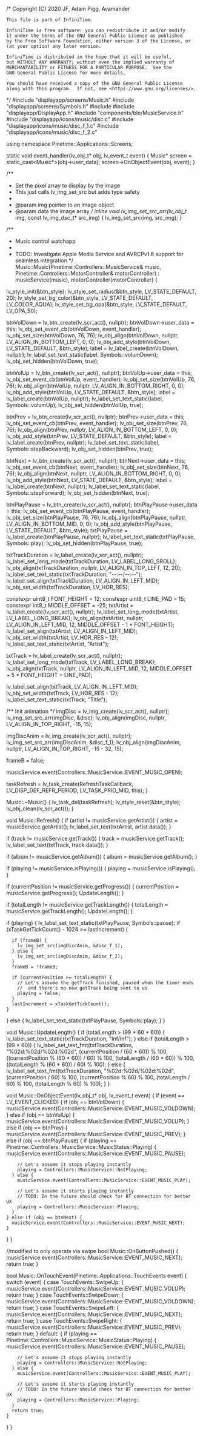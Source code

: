 
/*  Copyright (C) 2020 JF, Adam Pigg, Avamander

    This file is part of InfiniTime.

    InfiniTime is free software: you can redistribute it and/or modify
    it under the terms of the GNU General Public License as published
    by the Free Software Foundation, either version 3 of the License, or
    (at your option) any later version.

    InfiniTime is distributed in the hope that it will be useful,
    but WITHOUT ANY WARRANTY; without even the implied warranty of
    MERCHANTABILITY or FITNESS FOR A PARTICULAR PURPOSE.  See the
    GNU General Public License for more details.

    You should have received a copy of the GNU General Public License
    along with this program.  If not, see <https://www.gnu.org/licenses/>.
*/
#include "displayapp/screens/Music.h"
#include "displayapp/screens/Symbols.h"
#include <cstdint>
#include "displayapp/DisplayApp.h"
#include "components/ble/MusicService.h"
#include "displayapp/icons/music/disc.c"
#include "displayapp/icons/music/disc_f_1.c"
#include "displayapp/icons/music/disc_f_2.c"

using namespace Pinetime::Applications::Screens;

static void event_handler(lv_obj_t* obj, lv_event_t event) {
  Music* screen = static_cast<Music*>(obj->user_data);
  screen->OnObjectEvent(obj, event);
}

/**
 * Set the pixel array to display by the image
 * This just calls lv_img_set_src but adds type safety
 *
 * @param img pointer to an image object
 * @param data the image array
 */
inline void lv_img_set_src_arr(lv_obj_t* img, const lv_img_dsc_t* src_img) {
  lv_img_set_src(img, src_img);
}

/**
 * Music control watchapp
 *
 * TODO: Investigate Apple Media Service and AVRCPv1.6 support for seamless integration
 */
Music::Music(Pinetime::Controllers::MusicService& music, Pinetime::Controllers::MotorController& motorController)
    : musicService(music), motorController(motorController) {
 


  lv_style_init(&btn_style);
  lv_style_set_radius(&btn_style, LV_STATE_DEFAULT, 20);
  lv_style_set_bg_color(&btn_style, LV_STATE_DEFAULT, LV_COLOR_AQUA);
  lv_style_set_bg_opa(&btn_style, LV_STATE_DEFAULT, LV_OPA_50);

  btnVolDown = lv_btn_create(lv_scr_act(), nullptr);
  btnVolDown->user_data = this;
  lv_obj_set_event_cb(btnVolDown, event_handler);
  lv_obj_set_size(btnVolDown, 76, 76);
  lv_obj_align(btnVolDown, nullptr, LV_ALIGN_IN_BOTTOM_LEFT, 0, 0);
  lv_obj_add_style(btnVolDown, LV_STATE_DEFAULT, &btn_style);
  label = lv_label_create(btnVolDown, nullptr);
  lv_label_set_text_static(label, Symbols::volumDown);
  lv_obj_set_hidden(btnVolDown, true);

  btnVolUp = lv_btn_create(lv_scr_act(), nullptr);
  btnVolUp->user_data = this;
  lv_obj_set_event_cb(btnVolUp, event_handler);
  lv_obj_set_size(btnVolUp, 76, 76);
  lv_obj_align(btnVolUp, nullptr, LV_ALIGN_IN_BOTTOM_RIGHT, 0, 0);
  lv_obj_add_style(btnVolUp, LV_STATE_DEFAULT, &btn_style);
  label = lv_label_create(btnVolUp, nullptr);
  lv_label_set_text_static(label, Symbols::volumUp);
  lv_obj_set_hidden(btnVolUp, true);

  btnPrev = lv_btn_create(lv_scr_act(), nullptr);
  btnPrev->user_data = this;
  lv_obj_set_event_cb(btnPrev, event_handler);
  lv_obj_set_size(btnPrev, 76, 76);
  lv_obj_align(btnPrev, nullptr, LV_ALIGN_IN_BOTTOM_LEFT, 0, 0);
  lv_obj_add_style(btnPrev, LV_STATE_DEFAULT, &btn_style);
  label = lv_label_create(btnPrev, nullptr);
  lv_label_set_text_static(label, Symbols::stepBackward);
  lv_obj_set_hidden(btnPrev, true);

  btnNext = lv_btn_create(lv_scr_act(), nullptr);
  btnNext->user_data = this;
  lv_obj_set_event_cb(btnNext, event_handler);
  lv_obj_set_size(btnNext, 76, 76);
  lv_obj_align(btnNext, nullptr, LV_ALIGN_IN_BOTTOM_RIGHT, 0, 0);
  lv_obj_add_style(btnNext, LV_STATE_DEFAULT, &btn_style);
  label = lv_label_create(btnNext, nullptr);
  lv_label_set_text_static(label, Symbols::stepForward);
  lv_obj_set_hidden(btnNext, true);

  btnPlayPause = lv_btn_create(lv_scr_act(), nullptr);
  btnPlayPause->user_data = this;
  lv_obj_set_event_cb(btnPlayPause, event_handler);
  lv_obj_set_size(btnPlayPause, 76, 76);
  lv_obj_align(btnPlayPause, nullptr, LV_ALIGN_IN_BOTTOM_MID, 0, 0);
  lv_obj_add_style(btnPlayPause, LV_STATE_DEFAULT, &btn_style);
  txtPlayPause = lv_label_create(btnPlayPause, nullptr);
  lv_label_set_text_static(txtPlayPause, Symbols::play);
  lv_obj_set_hidden(btnPlayPause, true);

  txtTrackDuration = lv_label_create(lv_scr_act(), nullptr);
  lv_label_set_long_mode(txtTrackDuration, LV_LABEL_LONG_SROLL);
  lv_obj_align(txtTrackDuration, nullptr, LV_ALIGN_IN_TOP_LEFT, 12, 20);
  lv_label_set_text_static(txtTrackDuration, "--:--/--:--");
  lv_label_set_align(txtTrackDuration, LV_ALIGN_IN_LEFT_MID);
  lv_obj_set_width(txtTrackDuration, LV_HOR_RES);

  constexpr uint8_t FONT_HEIGHT = 12;
  constexpr uint8_t LINE_PAD = 15;
  constexpr int8_t MIDDLE_OFFSET = -25;
  txtArtist = lv_label_create(lv_scr_act(), nullptr);
  lv_label_set_long_mode(txtArtist, LV_LABEL_LONG_BREAK);
  lv_obj_align(txtArtist, nullptr, LV_ALIGN_IN_LEFT_MID, 12, MIDDLE_OFFSET - 1 * FONT_HEIGHT);
  lv_label_set_align(txtArtist, LV_ALIGN_IN_LEFT_MID);
  lv_obj_set_width(txtArtist, LV_HOR_RES - 12);
  lv_label_set_text_static(txtArtist, "Artist");

  txtTrack = lv_label_create(lv_scr_act(), nullptr);
  lv_label_set_long_mode(txtTrack, LV_LABEL_LONG_BREAK);
  lv_obj_align(txtTrack, nullptr, LV_ALIGN_IN_LEFT_MID, 12, MIDDLE_OFFSET + 5 * FONT_HEIGHT + LINE_PAD);

  lv_label_set_align(txtTrack, LV_ALIGN_IN_LEFT_MID);
  lv_obj_set_width(txtTrack, LV_HOR_RES - 12);
  lv_label_set_text_static(txtTrack, "Title");

  /** Init animation */
  imgDisc = lv_img_create(lv_scr_act(), nullptr);
  lv_img_set_src_arr(imgDisc, &disc);
  lv_obj_align(imgDisc, nullptr, LV_ALIGN_IN_TOP_RIGHT, -15, 15);

  imgDiscAnim = lv_img_create(lv_scr_act(), nullptr);
  lv_img_set_src_arr(imgDiscAnim, &disc_f_1);
  lv_obj_align(imgDiscAnim, nullptr, LV_ALIGN_IN_TOP_RIGHT, -15 - 32, 15);

  frameB = false;

  musicService.event(Controllers::MusicService::EVENT_MUSIC_OPEN);

  taskRefresh = lv_task_create(RefreshTaskCallback, LV_DISP_DEF_REFR_PERIOD, LV_TASK_PRIO_MID, this);
}

Music::~Music() {
  lv_task_del(taskRefresh);
  lv_style_reset(&btn_style);
  lv_obj_clean(lv_scr_act());
}

void Music::Refresh() {
  if (artist != musicService.getArtist()) {
    artist = musicService.getArtist();
    lv_label_set_text(txtArtist, artist.data());
  }

  if (track != musicService.getTrack()) {
    track = musicService.getTrack();
    lv_label_set_text(txtTrack, track.data());
  }

  if (album != musicService.getAlbum()) {
    album = musicService.getAlbum();
  }

  if (playing != musicService.isPlaying()) {
    playing = musicService.isPlaying();
  }

  if (currentPosition != musicService.getProgress()) {
    currentPosition = musicService.getProgress();
    UpdateLength();
  }

  if (totalLength != musicService.getTrackLength()) {
    totalLength = musicService.getTrackLength();
    UpdateLength();
  }

  if (playing) {
    lv_label_set_text_static(txtPlayPause, Symbols::pause);
    if (xTaskGetTickCount() - 1024 >= lastIncrement) {

      if (frameB) {
        lv_img_set_src(imgDiscAnim, &disc_f_1);
      } else {
        lv_img_set_src(imgDiscAnim, &disc_f_2);
      }
      frameB = !frameB;

      if (currentPosition >= totalLength) {
        // Let's assume the getTrack finished, paused when the timer ends
        //  and there's no new getTrack being sent to us
        playing = false;
      }
      lastIncrement = xTaskGetTickCount();
    }
  } else {
    lv_label_set_text_static(txtPlayPause, Symbols::play);
  }
}

void Music::UpdateLength() {
  if (totalLength > (99 * 60 * 60)) {
    lv_label_set_text_static(txtTrackDuration, "Inf/Inf");
  } else if (totalLength > (99 * 60)) {
    lv_label_set_text_fmt(txtTrackDuration,
                          "%02d:%02d/%02d:%02d",
                          (currentPosition / (60 * 60)) % 100,
                          ((currentPosition % (60 * 60)) / 60) % 100,
                          (totalLength / (60 * 60)) % 100,
                          ((totalLength % (60 * 60)) / 60) % 100);
  } else {
    lv_label_set_text_fmt(txtTrackDuration,
                          "%02d:%02d/%02d:%02d",
                          (currentPosition / 60) % 100,
                          (currentPosition % 60) % 100,
                          (totalLength / 60) % 100,
                          (totalLength % 60) % 100);
  }
}

void Music::OnObjectEvent(lv_obj_t* obj, lv_event_t event) {
  if (event == LV_EVENT_CLICKED) {
    if (obj == btnVolDown) {
      musicService.event(Controllers::MusicService::EVENT_MUSIC_VOLDOWN);
    } else if (obj == btnVolUp) {
      musicService.event(Controllers::MusicService::EVENT_MUSIC_VOLUP);
    } else if (obj == btnPrev) {
      musicService.event(Controllers::MusicService::EVENT_MUSIC_PREV);
    } else if (obj == btnPlayPause) {
      if (playing == Pinetime::Controllers::MusicService::MusicStatus::Playing) {
        musicService.event(Controllers::MusicService::EVENT_MUSIC_PAUSE);

        // Let's assume it stops playing instantly
        playing = Controllers::MusicService::NotPlaying;
      } else {
        musicService.event(Controllers::MusicService::EVENT_MUSIC_PLAY);

        // Let's assume it starts playing instantly
        // TODO: In the future should check for BT connection for better UX
        playing = Controllers::MusicService::Playing;
      }
    } else if (obj == btnNext) {
      musicService.event(Controllers::MusicService::EVENT_MUSIC_NEXT);
    }
  }
}

//modified to only operate via swipe
bool Music::OnButtonPushed() {
   musicService.event(Controllers::MusicService::EVENT_MUSIC_NEXT);
     return true;
}

    
bool Music::OnTouchEvent(Pinetime::Applications::TouchEvents event) {
  switch (event) {
    case TouchEvents::SwipeUp: {
      musicService.event(Controllers::MusicService::EVENT_MUSIC_VOLUP);
      return true;
    }
    case TouchEvents::SwipeDown: {
      musicService.event(Controllers::MusicService::EVENT_MUSIC_VOLDOWN);
      return true;
    }
    case TouchEvents::SwipeLeft: {
      musicService.event(Controllers::MusicService::EVENT_MUSIC_NEXT);
      return true;
    }
    case TouchEvents::SwipeRight: {
      musicService.event(Controllers::MusicService::EVENT_MUSIC_PREV);
      return true;
    }
    default: {
      if (playing == Pinetime::Controllers::MusicService::MusicStatus::Playing) {
        musicService.event(Controllers::MusicService::EVENT_MUSIC_PAUSE);

        // Let's assume it stops playing instantly
        playing = Controllers::MusicService::NotPlaying;
      } else {
        musicService.event(Controllers::MusicService::EVENT_MUSIC_PLAY);

        // Let's assume it starts playing instantly
        // TODO: In the future should check for BT connection for better UX
        playing = Controllers::MusicService::Playing;
      }
      return true;
    }
  }
}